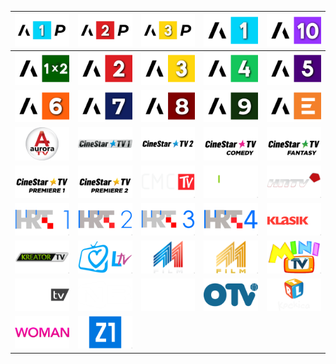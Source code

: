 | ![](https://raw.githubusercontent.com/RevGear/logo/master/Countries/HR/Arena-Premium-1.png) | ![](https://raw.githubusercontent.com/RevGear/logo/master/Countries/HR/Arena-Premium-2.png) | ![](https://raw.githubusercontent.com/RevGear/logo/master/Countries/HR/Arena-Premium-3.png) | ![](https://raw.githubusercontent.com/RevGear/logo/master/Countries/HR/Arena-Sport-1.png) | ![](https://raw.githubusercontent.com/RevGear/logo/master/Countries/HR/Arena-Sport-10.png) | 
|:---:|:---:|:---:|:---:|:---:| 
| ![](https://raw.githubusercontent.com/RevGear/logo/master/Countries/HR/Arena-Sport-1x2.png) | ![](https://raw.githubusercontent.com/RevGear/logo/master/Countries/HR/Arena-Sport-2.png) | ![](https://raw.githubusercontent.com/RevGear/logo/master/Countries/HR/Arena-Sport-3.png) | ![](https://raw.githubusercontent.com/RevGear/logo/master/Countries/HR/Arena-Sport-4.png) | ![](https://raw.githubusercontent.com/RevGear/logo/master/Countries/HR/Arena-Sport-5.png) | 
| ![](https://raw.githubusercontent.com/RevGear/logo/master/Countries/HR/Arena-Sport-6.png) | ![](https://raw.githubusercontent.com/RevGear/logo/master/Countries/HR/Arena-Sport-7.png) | ![](https://raw.githubusercontent.com/RevGear/logo/master/Countries/HR/Arena-Sport-8.png) | ![](https://raw.githubusercontent.com/RevGear/logo/master/Countries/HR/Arena-Sport-9.png) | ![](https://raw.githubusercontent.com/RevGear/logo/master/Countries/HR/Arena-Sport.png) | 
| ![](https://raw.githubusercontent.com/RevGear/logo/master/Countries/HR/Aurora-TV.png) | ![](https://raw.githubusercontent.com/RevGear/logo/master/Countries/HR/CineStar-TV-1.png) | ![](https://raw.githubusercontent.com/RevGear/logo/master/Countries/HR/CineStar-TV-2.png) | ![](https://raw.githubusercontent.com/RevGear/logo/master/Countries/HR/CineStar-TV-Comedy.png) | ![](https://raw.githubusercontent.com/RevGear/logo/master/Countries/HR/CineStar-TV-Fantasy.png) | 
| ![](https://raw.githubusercontent.com/RevGear/logo/master/Countries/HR/CineStar-TV-Premiere-1.png) | ![](https://raw.githubusercontent.com/RevGear/logo/master/Countries/HR/CineStar-TV-Premiere-2.png) | ![](https://raw.githubusercontent.com/RevGear/logo/master/Countries/HR/CMC-TV.png) | ![](https://raw.githubusercontent.com/RevGear/logo/master/Countries/HR/Doku-TV.png) | ![](https://raw.githubusercontent.com/RevGear/logo/master/Countries/HR/HNTV.png) | 
| ![](https://raw.githubusercontent.com/RevGear/logo/master/Countries/HR/HRT-1.png) | ![](https://raw.githubusercontent.com/RevGear/logo/master/Countries/HR/HRT-2.png) | ![](https://raw.githubusercontent.com/RevGear/logo/master/Countries/HR/HRT-3.png) | ![](https://raw.githubusercontent.com/RevGear/logo/master/Countries/HR/HRT-4.png) | ![](https://raw.githubusercontent.com/RevGear/logo/master/Countries/HR/Klasik-TV.png) | 
| ![](https://raw.githubusercontent.com/RevGear/logo/master/Countries/HR/Kreator-TV.png) | ![](https://raw.githubusercontent.com/RevGear/logo/master/Countries/HR/Laudato-TV.png) | ![](https://raw.githubusercontent.com/RevGear/logo/master/Countries/HR/M1-Film.png) | ![](https://raw.githubusercontent.com/RevGear/logo/master/Countries/HR/M1-Gold.png) | ![](https://raw.githubusercontent.com/RevGear/logo/master/Countries/HR/Mini-TV.png) | 
| ![](https://raw.githubusercontent.com/RevGear/logo/master/Countries/HR/Mreza-TV.png) | ![](https://raw.githubusercontent.com/RevGear/logo/master/Countries/HR/News-Bar.png) | ![](https://raw.githubusercontent.com/RevGear/logo/master/Countries/HR/Nova-World.png) | ![](https://raw.githubusercontent.com/RevGear/logo/master/Countries/HR/OTV.png) | ![](https://raw.githubusercontent.com/RevGear/logo/master/Countries/HR/RTL-Kockica.png) | 
| ![](https://raw.githubusercontent.com/RevGear/logo/master/Countries/HR/Woman.png) | ![](https://raw.githubusercontent.com/RevGear/logo/master/Countries/HR/Z1.png)  | 
